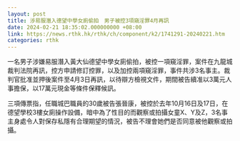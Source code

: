 ```yaml
---
layout: post
title: 涉易服潛入德望中學女廁偷拍　男子被控3項窺淫罪4月再訊
date: 2024-02-21 18:35:02.000000000 +08:00
link: https://news.rthk.hk/rthk/ch/component/k2/1741291-20240221.htm
categories: rthk
---
```


一名男子涉嫌易服潛入黃大仙德望中學女廁偷拍，被控一項窺淫罪，案件在九龍城裁判法院再訊，控方申請修訂控罪，以及加控兩項窺淫罪，事件共涉3名事主。裁判官批准並押後案件至4月3日再訊，以待辯方檢視文件，期間被告續准以3萬元人事擔保，以17萬元現金等條件保釋候訊。

三項傳票指，任職城巴職員的30歲被告張晉康，被控於去年10月16日及17日，在德望學校3樓女廁操作設備，暗中為了性目的而觀察或拍攝女童X、Y及Z，3名事主身處令人對保存私隱有合理期望的情況，被告不理會她們是否同意被他觀察或拍攝。
